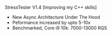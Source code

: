 StressTester V1.4 [Improving my C++ skills]
- New Async Architecture Under The Hood
- Peformance increased by upto 5-10x
- Benchmarked, Core i9 10k: 7000-13000 RQS
